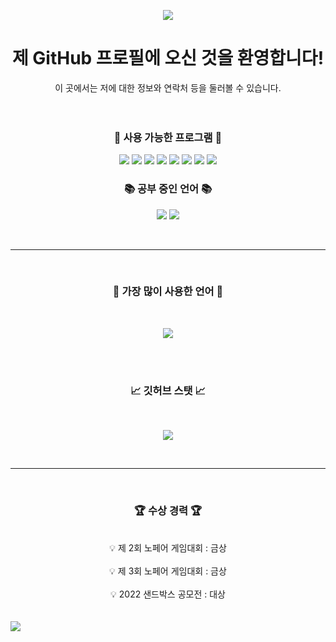 <p align="center">
<img src = "https://capsule-render.vercel.app/api?type=waving&color=gradient&height=200&section=header&text=8Sehyun&fontSize=85">
</p>

<div align=center>

# <center>제 GitHub 프로필에 오신 것을 환영합니다!</center>
<center> 이 곳에서는 저에 대한 정보와 연락처 등을 둘러볼 수 있습니다.</center>
<br>

</br>
 
### <center>🔧 사용 가능한 프로그램 🔧</center>

</div>


<p align="center">
<img src = "https://img.shields.io/badge/Unity-FAFAFA?style=for-the-badge&logo=Unity&logoColor=black">
<img src = "https://img.shields.io/badge/github-%23121011.svg?style=for-the-badge&logo=github&logoColor=white">
<img src = "https://img.shields.io/badge/VS-AC58FA.svg?style=for-the-badge&logo=VisualStudio&logoColor=white">
<img src = "https://img.shields.io/badge/VSC-2E9AFE.svg?style=for-the-badge&logo=VisualStudioCode&logoColor=white">
<img src = "https://img.shields.io/badge/Blender-585858?style=for-the-badge&logo=Blender&logoColor=White">
<img src = "https://img.shields.io/badge/Rblx_Studio-FAFAFA?style=for-the-badge&logo=RobloxStudio&logoColor=White">
<img src = "https://img.shields.io/badge/scratch-FE9A2E.svg?style=for-the-badge&logo=scratch&logoColor=white">
<img src = "https://img.shields.io/badge/Notion-FAFAFA?style=for-the-badge&logo=Notion&logoColor=black">
</p>  

<div align=center>

### <center>📚 공부 중인 언어 📚</center>

<p align="center">
<img src = "https://img.shields.io/badge/C%23-BF00FF?style=for-the-badge&logo=Csharp&logoColor=white">
<img src = "https://img.shields.io/badge/Lua-0404B4?style=for-the-badge&logo=Lua&logoColor=white">
</p>
<br>
</div>

----------

<br>
<div align=center>

### <center>📃 가장 많이 사용한 언어 📃</center>
<br>

<p align="center">
<img src = "https://github-readme-stats.vercel.app/api/top-langs/?username=8Sehyun&layout=compact&theme=tokyonight">
</p>
</div>
<br>
</br>
<div align=center>

### <center>📈 깃허브 스탯 📈
<br>

<p align="center">
<img src = "https://github-readme-stats.vercel.app/api?username=8Sehyun&show_icons=true&theme=tokyonight">
</p>
</div>
<br>

----------

<br>
<div align=center>

### <center>🏆 **수상 경력** 🏆</center>
<br>
<center>💡 제 2회 노페어 게임대회 : 금상</center><br>
<center>💡 제 3회 노페어 게임대회 : 금상</center><br>
<center>💡 2022 샌드박스 공모전 : 대상</center><br>
</br>
</div>


<img src = "https://capsule-render.vercel.app/api?type=waving&color=gradient&height=200&section=footer">